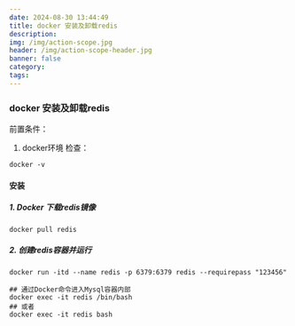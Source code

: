 ```yaml
---
date: 2024-08-30 13:44:49
title: docker 安装及卸载redis
description: 
img: /img/action-scope.jpg
header: /img/action-scope-header.jpg
banner: false
category: 
tags: 
---
```



### docker 安装及卸载redis

前置条件：
1. docker环境
   检查：
```shell
docker -v
```
#### 安装

##### 1. Docker 下载redis镜像

```shell
docker pull redis
```


##### 2. 创建redis容器并运行

```shell
docker run -itd --name redis -p 6379:6379 redis --requirepass "123456"
```

```shell
## 通过Docker命令进入Mysql容器内部
docker exec -it redis /bin/bash
## 或者
docker exec -it redis bash
```
